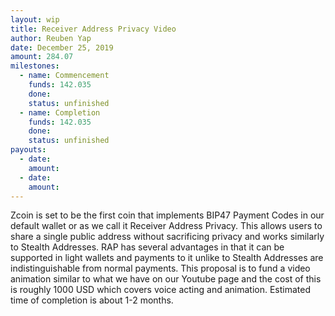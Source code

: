 ```yaml
---
layout: wip
title: Receiver Address Privacy Video
author: Reuben Yap
date: December 25, 2019
amount: 284.07
milestones:
  - name: Commencement
    funds: 142.035
    done:
    status: unfinished
  - name: Completion
    funds: 142.035
    done:
    status: unfinished
payouts:
  - date:
    amount:
  - date:
    amount:
---
```

Zcoin is set to be the first coin that implements BIP47 Payment Codes in our default wallet or as we call it Receiver Address Privacy.
This allows users to share a single public address without sacrificing privacy and works similarly to Stealth Addresses.
RAP has several advantages in that it can be supported in light wallets and payments to it unlike to Stealth Addresses are indistinguishable from normal payments.
This proposal is to fund a video animation similar to what we have on our Youtube page and the cost of this is roughly 1000 USD which covers voice acting and animation.
Estimated time of completion is about 1-2 months.
